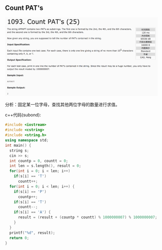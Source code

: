 ## Count PAT's

![1093](image/1093.png)

分析：固定某一位字母，查找其他两位字母的数量进行求值。

c++代码(subond):

```c++
#include <iostream>
#include <cstring>
#include <string.h>
using namespace std;
int main() {
  string s;
  cin >> s;
  int countp = 0, countt = 0;
  int len = s.length(), result = 0;
  for(int i = 0; i < len; i++)
    if(s[i] == 'T')
      countt++;
  for(int i = 0; i < len; i++) {
    if(s[i] == 'P')
      countp++;
    if(s[i] == 'T')
      countt--;
    if(s[i] == 'A') {
      result = (result + (countp * countt) % 1000000007) % 1000000007;
    }
  }
  printf("%d", result);
  return 0;
}
```
